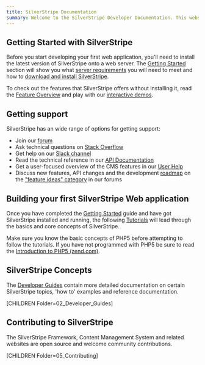 ```yaml
---
title: SilverStripe Documentation
summary: Welcome to the SilverStripe Developer Documentation. This website is aimed at website developers looking to learn how to build and manage web applications with the SilverStripe Framework.
---
```


## Getting Started with SilverStripe

Before you start developing your first web application, you'll need to install the latest version of SilverStripe onto 
a web server. The [Getting Started](/getting_started) section will show you what 
[server requirements](/getting_started/server_requirements) you will need to meet and how to 
[download and install SilverStripe](/getting_started/installation).

To check out the features that SilverStripe offers without installing it, read the [Feature Overview](http://www.silverstripe.org/software/) 
and play with our [interactive demos](http://silverstripe.org/try).

##  Getting support

SilverStripe has an wide range of options for getting support:

* Join our [forum](https://forum.silverstripe.org)
* Ask technical questions on [Stack Overflow](https://stackoverflow.com/questions/tagged/silverstripe) 
* Get help on our [Slack channel](https://www.silverstripe.org/community/slack-signup/)
* Read the technical reference in our [API Documentation](http://api.silverstripe.org/)
* Get a user-focused overview of the CMS features in our [User Help](http://userhelp.silverstripe.com)
* Discuss new features, API changes and the development [roadmap](http://www.silverstripe.org/software/roadmap/)
  on the ["feature ideas" category](https://forum.silverstripe.org/c/feature-ideas) in our forums


## Building your first SilverStripe Web application

Once you have completed the [Getting Started](/getting_started) guide and have got SilverStripe
installed and running, the following [Tutorials](http://silverstripe.org/learn/lessons) will lead through the basics and core concepts of 
SilverStripe.

Make sure you know the basic concepts of PHP5 before attempting to follow the tutorials. If you have not programmed with PHP5 be sure to read the [Introduction to PHP5 (zend.com)](http://devzone.zend.com/6/php-101--php-for-the-absolute-beginner).


## SilverStripe Concepts

The [Developer Guides](/developer_guides) contain more detailed documentation on certain SilverStripe topics, 'how to'
examples and reference documentation.

[CHILDREN Folder=02_Developer_Guides]

## Contributing to SilverStripe

The SilverStripe Framework, Content Management System and related websites are open source and welcome community 
contributions.

[CHILDREN Folder=05_Contributing]

